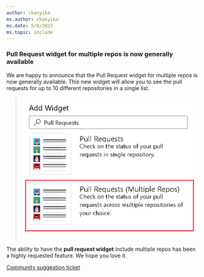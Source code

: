 ```yaml
---
author: ckanyika
ms.author: ckanyika
ms.date: 5/8/2023
ms.topic: include
---
```


### Pull Request widget for multiple repos is now generally available

We are happy to announce that the Pull Request widget for multiple repos is now generally available. This new widget will allow you to see the pull requests for up to 10 different repositories in a single list.


> ![Multiple repository widget to GA](../../media/221-reporting-01.png)

The ability to have the **pull request widget** include multiple repos has been a highly requested feature. We hope you love it.

[Community suggestion ticket](https://developercommunity.visualstudio.com/t/allow-multiple-repository-selection-in-pull-reques/982784)